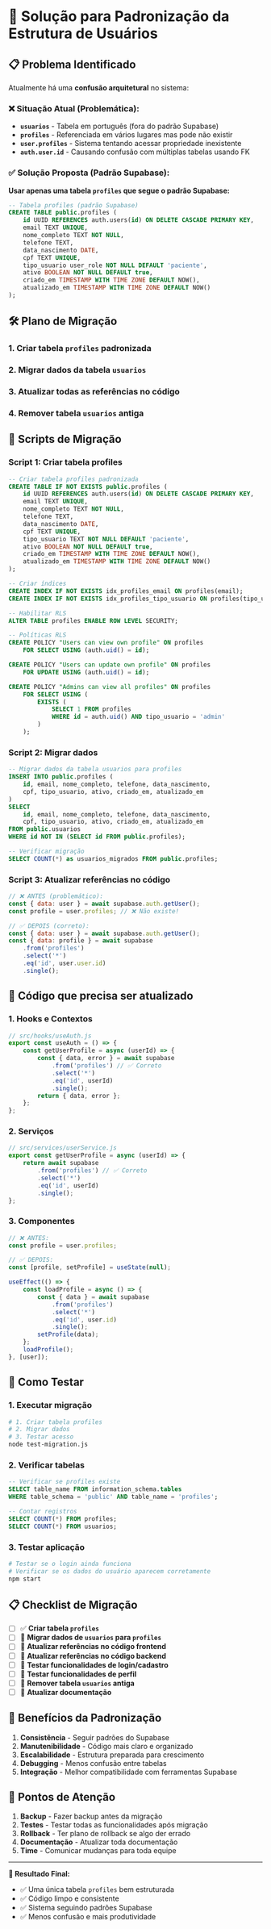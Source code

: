 # 🔧 Solução para Padronização da Estrutura de Usuários

## 📋 Problema Identificado

Atualmente há uma **confusão arquitetural** no sistema:

### ❌ Situação Atual (Problemática):
- **`usuarios`** - Tabela em português (fora do padrão Supabase)
- **`profiles`** - Referenciada em vários lugares mas pode não existir
- **`user.profiles`** - Sistema tentando acessar propriedade inexistente
- **`auth.user.id`** - Causando confusão com múltiplas tabelas usando FK

### ✅ Solução Proposta (Padrão Supabase):

**Usar apenas uma tabela `profiles` que segue o padrão Supabase:**

```sql
-- Tabela profiles (padrão Supabase)
CREATE TABLE public.profiles (
    id UUID REFERENCES auth.users(id) ON DELETE CASCADE PRIMARY KEY,
    email TEXT UNIQUE,
    nome_completo TEXT NOT NULL,
    telefone TEXT,
    data_nascimento DATE,
    cpf TEXT UNIQUE,
    tipo_usuario user_role NOT NULL DEFAULT 'paciente',
    ativo BOOLEAN NOT NULL DEFAULT true,
    criado_em TIMESTAMP WITH TIME ZONE DEFAULT NOW(),
    atualizado_em TIMESTAMP WITH TIME ZONE DEFAULT NOW()
);
```

## 🛠️ Plano de Migração

### 1. **Criar tabela `profiles` padronizada**
### 2. **Migrar dados da tabela `usuarios`**
### 3. **Atualizar todas as referências no código**
### 4. **Remover tabela `usuarios` antiga**

## 📝 Scripts de Migração

### Script 1: Criar tabela profiles
```sql
-- Criar tabela profiles padronizada
CREATE TABLE IF NOT EXISTS public.profiles (
    id UUID REFERENCES auth.users(id) ON DELETE CASCADE PRIMARY KEY,
    email TEXT UNIQUE,
    nome_completo TEXT NOT NULL,
    telefone TEXT,
    data_nascimento DATE,
    cpf TEXT UNIQUE,
    tipo_usuario TEXT NOT NULL DEFAULT 'paciente',
    ativo BOOLEAN NOT NULL DEFAULT true,
    criado_em TIMESTAMP WITH TIME ZONE DEFAULT NOW(),
    atualizado_em TIMESTAMP WITH TIME ZONE DEFAULT NOW()
);

-- Criar índices
CREATE INDEX IF NOT EXISTS idx_profiles_email ON profiles(email);
CREATE INDEX IF NOT EXISTS idx_profiles_tipo_usuario ON profiles(tipo_usuario);

-- Habilitar RLS
ALTER TABLE profiles ENABLE ROW LEVEL SECURITY;

-- Políticas RLS
CREATE POLICY "Users can view own profile" ON profiles
    FOR SELECT USING (auth.uid() = id);

CREATE POLICY "Users can update own profile" ON profiles
    FOR UPDATE USING (auth.uid() = id);

CREATE POLICY "Admins can view all profiles" ON profiles
    FOR SELECT USING (
        EXISTS (
            SELECT 1 FROM profiles
            WHERE id = auth.uid() AND tipo_usuario = 'admin'
        )
    );
```

### Script 2: Migrar dados
```sql
-- Migrar dados da tabela usuarios para profiles
INSERT INTO public.profiles (
    id, email, nome_completo, telefone, data_nascimento,
    cpf, tipo_usuario, ativo, criado_em, atualizado_em
)
SELECT
    id, email, nome_completo, telefone, data_nascimento,
    cpf, tipo_usuario, ativo, criado_em, atualizado_em
FROM public.usuarios
WHERE id NOT IN (SELECT id FROM public.profiles);

-- Verificar migração
SELECT COUNT(*) as usuarios_migrados FROM public.profiles;
```

### Script 3: Atualizar referências no código
```javascript
// ❌ ANTES (problemático):
const { data: user } = await supabase.auth.getUser();
const profile = user.profiles; // ❌ Não existe!

// ✅ DEPOIS (correto):
const { data: user } = await supabase.auth.getUser();
const { data: profile } = await supabase
    .from('profiles')
    .select('*')
    .eq('id', user.user.id)
    .single();
```

## 🔄 Código que precisa ser atualizado

### 1. **Hooks e Contextos**
```javascript
// src/hooks/useAuth.js
export const useAuth = () => {
    const getUserProfile = async (userId) => {
        const { data, error } = await supabase
            .from('profiles') // ✅ Correto
            .select('*')
            .eq('id', userId)
            .single();
        return { data, error };
    };
};
```

### 2. **Serviços**
```javascript
// src/services/userService.js
export const getUserProfile = async (userId) => {
    return await supabase
        .from('profiles') // ✅ Correto
        .select('*')
        .eq('id', userId)
        .single();
};
```

### 3. **Componentes**
```javascript
// ❌ ANTES:
const profile = user.profiles;

// ✅ DEPOIS:
const [profile, setProfile] = useState(null);

useEffect(() => {
    const loadProfile = async () => {
        const { data } = await supabase
            .from('profiles')
            .select('*')
            .eq('id', user.id)
            .single();
        setProfile(data);
    };
    loadProfile();
}, [user]);
```

## 🧪 Como Testar

### 1. **Executar migração**
```bash
# 1. Criar tabela profiles
# 2. Migrar dados
# 3. Testar acesso
node test-migration.js
```

### 2. **Verificar tabelas**
```sql
-- Verificar se profiles existe
SELECT table_name FROM information_schema.tables
WHERE table_schema = 'public' AND table_name = 'profiles';

-- Contar registros
SELECT COUNT(*) FROM profiles;
SELECT COUNT(*) FROM usuarios;
```

### 3. **Testar aplicação**
```bash
# Testar se o login ainda funciona
# Verificar se os dados do usuário aparecem corretamente
npm start
```

## 📋 Checklist de Migração

- [ ] ✅ **Criar tabela `profiles`**
- [ ] 🔄 **Migrar dados de `usuarios` para `profiles`**
- [ ] 🔄 **Atualizar referências no código frontend**
- [ ] 🔄 **Atualizar referências no código backend**
- [ ] 🔄 **Testar funcionalidades de login/cadastro**
- [ ] 🔄 **Testar funcionalidades de perfil**
- [ ] 🔄 **Remover tabela `usuarios` antiga**
- [ ] 🔄 **Atualizar documentação**

## 🎯 Benefícios da Padronização

1. **Consistência** - Seguir padrões do Supabase
2. **Manutenibilidade** - Código mais claro e organizado
3. **Escalabilidade** - Estrutura preparada para crescimento
4. **Debugging** - Menos confusão entre tabelas
5. **Integração** - Melhor compatibilidade com ferramentas Supabase

## 🚨 Pontos de Atenção

1. **Backup** - Fazer backup antes da migração
2. **Testes** - Testar todas as funcionalidades após migração
3. **Rollback** - Ter plano de rollback se algo der errado
4. **Documentação** - Atualizar toda documentação
5. **Time** - Comunicar mudanças para toda equipe

---

**🎉 Resultado Final:**
- ✅ Uma única tabela `profiles` bem estruturada
- ✅ Código limpo e consistente
- ✅ Sistema seguindo padrões Supabase
- ✅ Menos confusão e mais produtividade
